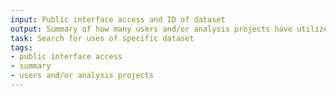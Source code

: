 ```yaml
---
input: Public interface access and ID of dataset
output: Summary of how many users and/or analysis projects have utilized data
task: Search for uses of specific dataset
tags:
- public interface access
- summary
- users and/or analysis projects
---
```

